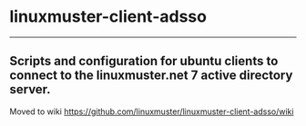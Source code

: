 # linuxmuster-client-adsso
---
Scripts and configuration for ubuntu clients to connect to the linuxmuster.net 7 active directory server.
---

Moved to wiki https://github.com/linuxmuster/linuxmuster-client-adsso/wiki
